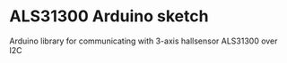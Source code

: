 # ALS31300 Arduino sketch
Arduino library for communicating with 3-axis hallsensor ALS31300 over I2C
